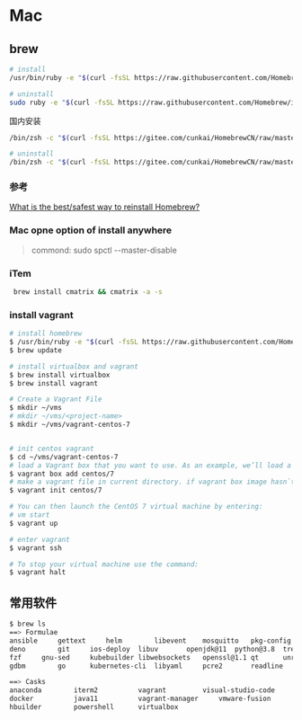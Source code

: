# Mac

## brew 
```bash
# install
/usr/bin/ruby -e "$(curl -fsSL https://raw.githubusercontent.com/Homebrew/install/master/install)"

# uninstall 
sudo ruby -e "$(curl -fsSL https://raw.githubusercontent.com/Homebrew/install/master/uninstall)"
```

国内安装
```bash
/bin/zsh -c "$(curl -fsSL https://gitee.com/cunkai/HomebrewCN/raw/master/Homebrew.sh)"

# uninstall
/bin/zsh -c "$(curl -fsSL https://gitee.com/cunkai/HomebrewCN/raw/master/HomebrewUninstall.sh)"
```

### 参考
[What is the best/safest way to reinstall Homebrew?](https://stackoverflow.com/questions/11038028/what-is-the-best-safest-way-to-reinstall-homebrew)

### Mac opne option of install anywhere<span id="1"></span>
>commond:
>sudo spctl --master-disable


### iTem
```bash
 brew install cmatrix && cmatrix -a -s
```

### install vagrant
```bash
# install homebrew
$ /usr/bin/ruby -e "$(curl -fsSL https://raw.githubusercontent.com/Homebrew/install/master/install)"
$ brew update

# install virtualbox and vagrant
$ brew install virtualbox
$ brew install vagrant

# Create a Vagrant File
$ mkdir ~/vms
# mkdir ~/vms/<project-name>
$ mkdir ~/vms/vagrant-centos-7


# init centos vagrant
$ cd ~/vms/vagrant-centos-7
# load a Vagrant box that you want to use. As an example, we’ll load a CentOS 7 file: （need choose options, use virtualbox ）
$ vagrant box add centos/7
# make a vagrant file in current directory. if vagrant box image hasn`t been downloaded before. then it try to download the vagrant box image.
$ vagrant init centos/7

# You can then launch the CentOS 7 virtual machine by entering:
# vm start
$ vagrant up

# enter vagrant 
$ vagrant ssh

# To stop your virtual machine use the command:
$ vagrant halt

```

## 常用软件
```bash
$ brew ls
==> Formulae
ansible		gettext		helm		libevent	mosquitto	pkg-config	sqlite		xz
deno		git		ios-deploy	libuv		openjdk@11	python@3.8	tree
fzf		gnu-sed		kubebuilder	libwebsockets	openssl@1.1	qt		unrar
gdbm		go		kubernetes-cli	libyaml		pcre2		readline	wrk

==> Casks
anaconda		iterm2			vagrant			visual-studio-code
docker			java11			vagrant-manager		vmware-fusion
hbuilder		powershell		virtualbox
```

